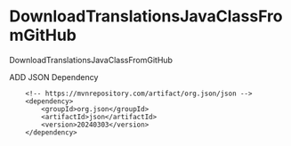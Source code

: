 # DownloadTranslationsJavaClassFromGitHub
DownloadTranslationsJavaClassFromGitHub


ADD JSON Dependency

        <!-- https://mvnrepository.com/artifact/org.json/json -->
        <dependency>
            <groupId>org.json</groupId>
            <artifactId>json</artifactId>
            <version>20240303</version>
        </dependency>
